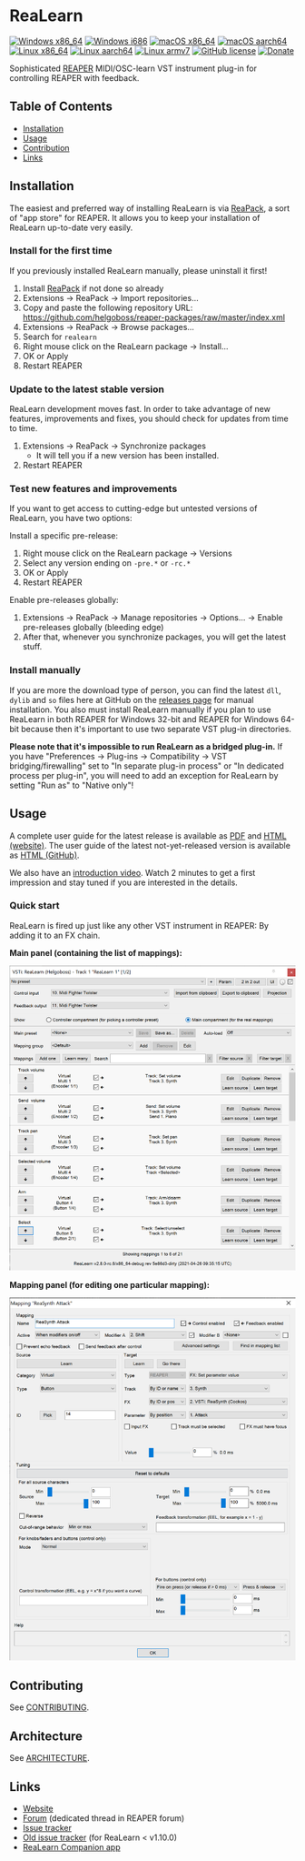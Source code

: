 # ReaLearn

[![Windows x86_64](https://github.com/helgoboss/realearn/actions/workflows/windows-x86_64.yml/badge.svg)](https://github.com/helgoboss/realearn/actions/workflows/windows-x86_64.yml)
[![Windows i686](https://github.com/helgoboss/realearn/actions/workflows/windows-i686.yml/badge.svg)](https://github.com/helgoboss/realearn/actions/workflows/windows-i686.yml)
[![macOS x86_64](https://github.com/helgoboss/realearn/actions/workflows/macos-x86_64.yml/badge.svg)](https://github.com/helgoboss/realearn/actions/workflows/macos-x86_64.yml)
[![macOS aarch64](https://github.com/helgoboss/realearn/actions/workflows/macos-aarch64.yml/badge.svg)](https://github.com/helgoboss/realearn/actions/workflows/macos-aarch64.yml)
[![Linux x86_64](https://github.com/helgoboss/realearn/actions/workflows/linux-x86_64.yml/badge.svg)](https://github.com/helgoboss/realearn/actions/workflows/linux-x86_64.yml)
[![Linux aarch64](https://github.com/helgoboss/realearn/actions/workflows/linux-aarch64.yml/badge.svg)](https://github.com/helgoboss/realearn/actions/workflows/linux-aarch64.yml)
[![Linux armv7](https://github.com/helgoboss/realearn/actions/workflows/linux-armv7.yml/badge.svg)](https://github.com/helgoboss/realearn/actions/workflows/linux-armv7.yml)
[![GitHub license](https://img.shields.io/badge/license-GPL-blue.svg)](https://raw.githubusercontent.com/helgoboss/realearn/master/LICENSE)
[![Donate](https://img.shields.io/badge/Donate-PayPal-orange.svg)](https://www.paypal.com/cgi-bin/webscr?cmd=_s-xclick&hosted_button_id=9CTAK2KKA8Z2S&source=url)

Sophisticated [REAPER](https://www.reaper.fm/) MIDI/OSC-learn VST instrument plug-in for controlling REAPER with feedback.

## Table of Contents

- [Installation](#installation)
- [Usage](#usage)
- [Contribution](#contribution)
- [Links](#links)

## Installation

The easiest and preferred way of installing ReaLearn is via [ReaPack](https://reapack.com/), a
sort of "app store" for REAPER. It allows you to keep your installation of ReaLearn up-to-date very easily.

### Install for the first time

If you previously installed ReaLearn manually, please uninstall it first!

1. Install [ReaPack](https://reapack.com/) if not done so already
2. Extensions → ReaPack → Import repositories...
3. Copy and paste the following repository URL:
   https://github.com/helgoboss/reaper-packages/raw/master/index.xml
4. Extensions → ReaPack → Browse packages...
5. Search for `realearn`
6. Right mouse click on the ReaLearn package → Install...
7. OK or Apply
8. Restart REAPER

### Update to the latest stable version

ReaLearn development moves fast. In order to take advantage of new features, improvements and fixes, you should check for updates from time to time.

1. Extensions → ReaPack → Synchronize packages
    - It will tell you if a new version has been installed.
2. Restart REAPER

### Test new features and improvements

If you want to get access to cutting-edge but untested versions of ReaLearn, you have two options:

Install a specific pre-release:

1. Right mouse click on the ReaLearn package → Versions
2. Select any version ending on `-pre.*` or `-rc.*`
3. OK or Apply
4. Restart REAPER

Enable pre-releases globally:

1. Extensions → ReaPack → Manage repositories → Options... → Enable pre-releases globally (bleeding edge)
2. After that, whenever you synchronize packages, you will get the latest stuff.

### Install manually

If you are more the download type of person, you can find the latest `dll`, `dylib` and `so` files here at
GitHub on the [releases page](https://github.com/helgoboss/realearn/releases) for manual installation.
You also must install ReaLearn manually if you plan to use ReaLearn in both REAPER for Windows 32-bit
and REAPER for Windows 64-bit because then it's important to use two separate VST plug-in directories.

**Please note that it's impossible to run ReaLearn as a bridged plug-in.** If you have
"Preferences → Plug-ins → Compatibility → VST bridging/firewalling" set to "In separate plug-in process" or
"In dedicated process per plug-in", you will need to add an exception for ReaLearn by setting "Run as" to
"Native only"!

## Usage

A complete user guide for the latest release is available as 
[PDF](https://github.com/helgoboss/realearn/releases/latest/download/realearn-user-guide.pdf) and
[HTML (website)](https://www.helgoboss.org/projects/realearn/user-guide). The user guide of the latest not-yet-released version is available as 
[HTML (GitHub)](https://github.com/helgoboss/realearn/blob/master/doc/user-guide.adoc).

We also have an [introduction video](https://www.youtube.com/watch?v=dUPyqYaIkYA). Watch 2 minutes to get a first
impression and stay tuned if you are interested in the details.

### Quick start

ReaLearn is fired up just like any other VST instrument in REAPER: By adding it to an FX chain.

**Main panel (containing the list of mappings):**

<img alt="Main panel" src="doc/images/screenshot-main-panel.png" width="600">

**Mapping panel (for editing one particular mapping):**

<img alt="Mapping panel" src="doc/images/screenshot-mapping-panel.png" width="600">

## Contributing

See [CONTRIBUTING](CONTRIBUTING.md).

## Architecture

See [ARCHITECTURE](ARCHITECTURE.md).

## Links

- [Website](https://www.helgoboss.org/projects/realearn/)
- [Forum](http://forum.cockos.com/showthread.php?t=178015) (dedicated thread in REAPER forum)
- [Issue tracker](https://github.com/helgoboss/realearn/issues)
- [Old issue tracker](https://bitbucket.org/helgoboss/realearn/issues) (for ReaLearn < v1.10.0)
- [ReaLearn Companion app](https://github.com/helgoboss/realearn-companion)